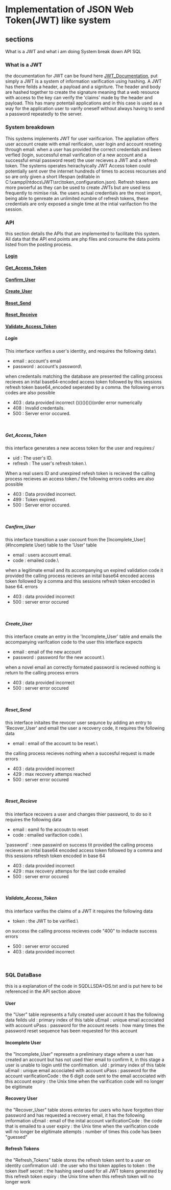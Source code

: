 # Implementation of JSON Web Token(JWT) like system

## sections
What is a JWT and what i am doing
System break down
API
SQL



### What is a JWT
the documentation for JWT can be found here [JWT_Documentation](https://www.jwt.io/introduction), put simply a JWT is a system of information varification using hashing. A JWT has there feilds a header, a payload and a signiture. The header and body are hashed together to create the signature meaning that a web resource with access to the key can verify the 'claims' made by the header and payload. This has many potentail applications and in this case is used as a way for the application user to varify oneself without always having to send a password repeatedly to the server.

### System breakdown
This systems implements JWT for user varificarion. The appliation offers user account create with email rerificaion, user login and account reseting through email. when a user has provided the correct credentials and been verfied (login, successful email varification of a new account and a successful emial password reset) the user recieves a JWT and a refresh token. The systems operates heirachyically JWT Access token could potentially sent over the internet hundreds of times to access recourses and so are only given a short lifespan (editable in C:\xampp\htdocs\JWT\src\token_configuration.json). Refresh tokens are more pwoerful as they can be used to create JWTs but are used less frequently to mimise risk. the users actual credentials are the most import, being able to genreate an unlimited numbre of refresh tokens, these credentials are only exposed a single time at the intial varifaction fro the session.

### API
this section details the APIs that are implemented to facilitate this system. All data that the API end points are php files and consume the data points listed from the posting process. 

#### [Login ](#Login)
#### [Get_Access_Token ](#Get_Access_Token)
#### [Confirm_User ](#Confirm_User)
#### [Create_User ](#Create_User)
#### [Reset_Send ](#Reset_Send)
#### [Reset_Receive ](#Reset_Receive)
#### [Validate_Access_Token ](#Validate_Access_Token)

##### Login
This interface varifies a user's identity, and requires the following data:\
- email : account's email
- password : account's password\

when credentails matching the database are presented the calling process recieves an inital base64-encoded access token followed by this sessions refresh token base64_encoded seperated by a comma.
the following errors codes are also possible
- 403 : data provided incorrect ()()()()()(order error numerically
- 408 : Invalid credentails.
- 500 : Server error occured.
<br />


##### Get_Access_Token
this interface generates a new access token for the user and requires:/
- uid : The user's ID.
- refresh : The user's refresh token.\

When a real users ID and unexpired refesh token is recieved the calling process recieves an access token./
the following errors codes are also possible
- 403 : Data provided incorrect.
- 499 : Token expired.
- 500 : Server error occured.
<br />


##### Confirm_User
this interface transition a user cocount from the [Incomplete_User](#Incomplete User) table to the 'User' table
- email : users account email.
- code : emailed code.\

when a legitimate email and its accompanying un expired validation code it provided the calling process recieves an inital base64 encoded access token followed by a comma and this sessions refresh token encoded in base 64.
errors
- 403 : data provided incorrect
- 500 : server error occured
<br />


##### Create_User
this interface create an entry in the 'Incomplete_User' table and emails the accompanying varifcation code to the user this interface expects
- email : email of the new account
- password : password for the new account.\

when a novel email an correctly formated password is recieved nothing is return to the calling process
errors
- 403 : data provided incorrect
- 500 : server error occured
<br />


##### Reset_Send
this interface initaites the revocer user sequnce by adding an entry to 'Recover_User' and email the user a recovery code, it requires the following data
- email : email of the account to be reset.\

the calling process recieves nothing when a succesful request is made
errors
- 403 : data provided incorrect
- 429 : max recovery attemps reached
- 500 : server error occured
<br />


##### Reset_Recieve
this interface recovers a user and changes thier password, to do so it requires the following data
- email : eamil fo the accoutn to reset
- code : emailed varifaction code.\

'password' : new passwird
on success tit provided the calling process recieves an inital base64 encoded access token followed by a comma and this sessions refresh token encoded in base 64
- 403 : data provided incorrect
- 429 : max recovery attemps for the last code emailed
- 500 : server error occured
<br />


##### Validate_Access_Token
this interface varifes the claims of a JWT it requires the following data
- token : the JWT to be varified.\

on success the calling process recieves code "400" to indiacte success
errors
- 500 : server error occured
- 403 : data provided incorrect
<br />


### SQL DataBase
this is a explanation of the code in SQDLLSDA>DS.txt and is put here to be referenced in the API section above

#### User
the "User" table represents a fully created user account it has the following data feilds
uId : primary index of this table
uEmail : unique email accociated with account
uPass : password for the account
resets : how many times the password reset sequence has been requested for this account

#### Incomplete User
the "Incomplete_User" represetn a preliminary stage where a user has created an account but has not used thier email to confirm it, in this stage a user is unable to login until the confirmation.
uId : primary index of this table
uEmail : unique email accociated with account
uPass : password for the account
varificationCode : the 6 digit code sent to the email accociated with this account
expiry : the Unix time when the varification code will no longer be elgitimate

#### Recovery User
the "Recover_User" table stores enteries for users who have forgotten thier password and has requested a recovery email, it has the following imformation
uEmail : email of the inital account 
varificationCode : the code that is emailed to a user
expiry : the Unix time when the varification code will no longer be elgitimate
attempts : number of times this code has been "guessed"

#### Refresh Tokens
the "Refresh_Tokens" table stores the refresh token sent to a user on identity confirmation
uId : the user who thsi token applies to
token : the token itself
secret : the hashing seed used for all JWT tokens generated by this refresh token
expiry : the Unix time when this refresh token will no longer work

